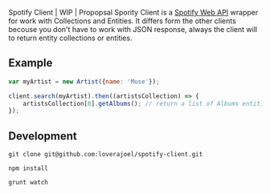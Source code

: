 Spotify Client | WIP | Propopsal
Spority Client is a [Spotify Web API](https://developer.spotify.com/web-api/) wrapper for work with Collections and Entities.
It differs form the other clients becouse you don't have to work with JSON response, always the client will to return entity collections or entities.

## Example
```javascript
var myArtist = new Artist({name: 'Muse'});

client.search(myArtist).then((artistsCollection) => {
	artistsCollection[0].getAlbums(); // return a list of Albums entities
});
````

## Development
```git clone git@github.com:loverajoel/spotify-client.git```

```npm install```

```grunt watch```

